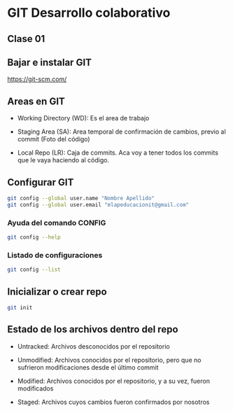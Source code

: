 # GIT Desarrollo colaborativo

## Clase 01

## Bajar e instalar GIT

<https://git-scm.com/>


## Areas en GIT

* Working Directory (WD): Es el area de trabajo

* Staging Area (SA): Area temporal de confirmación de cambios, previo al commit (Foto del código)

* Local Repo (LR): Caja de commits. Aca voy a tener todos los commits que le vaya haciendo al código.

## Configurar GIT

```sh
git config --global user.name "Nombre Apellido"
git config --global user.email "mlapeducacionit@gmail.com"
```

### Ayuda del comando CONFIG

```sh
git config --help
```

### Listado de configuraciones

```sh
git config --list
```

## Inicializar o crear repo

```sh
git init
```

## Estado de los archivos dentro del repo


* Untracked: Archivos desconocidos por el repositorio

* Unmodified: Archivos conocidos por el repositorio, pero que no sufrieron modificaciones desde el último commit

* Modified: Archivos conocidos por el repositorio, y a su vez, fueron modificados

* Staged: Archivos cuyos cambios fueron confirmados por nosotros